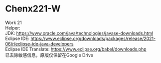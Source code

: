 # Chenx221-W
Work
21  
Helper:         
JDK: https://www.oracle.com/java/technologies/javase-downloads.html         
Eclipse IDE: https://www.eclipse.org/downloads/packages/release/2021-06/r/eclipse-ide-java-developers   
Eclipse IDE Translate: https://www.eclipse.org/babel/downloads.php  
已去除敏感信息，原版仅保留在Google Drive